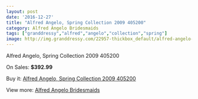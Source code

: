```yaml
---
layout: post
date: '2016-12-27'
title: "Alfred Angelo, Spring Collection 2009 405200"
category: Alfred Angelo Bridesmaids
tags: ["granddressy","alfred","angelo","collection","spring"]
image: http://img.granddressy.com/22957-thickbox_default/alfred-angelo-spring-collection-2009-405200.jpg
---
```

Alfred Angelo, Spring Collection 2009 405200

On Sales: **$392.99**
<a href="https://www.granddressy.com/en/alfred-angelo-bridesmaids/21905-alfred-angelo-spring-collection-2009-405200.html"><amp-img layout="responsive" width="600" height="600" src="//img.granddressy.com/22957-thickbox_default/alfred-angelo-spring-collection-2009-405200.jpg" alt="Alfred Angelo, Spring Collection 2009 405200 0" /></a>

Buy it: [Alfred Angelo, Spring Collection 2009 405200](https://www.granddressy.com/en/alfred-angelo-bridesmaids/21905-alfred-angelo-spring-collection-2009-405200.html "Alfred Angelo, Spring Collection 2009 405200")

View more: [Alfred Angelo Bridesmaids](https://www.granddressy.com/en/468-alfred-angelo-bridesmaids "Alfred Angelo Bridesmaids")